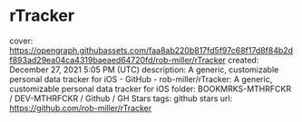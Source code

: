 # rTracker

cover: https://opengraph.githubassets.com/faa8ab220b817fd5f97c68f17d8f84b2df893ad29ea04ca4319baeaed64720fd/rob-miller/rTracker
created: December 27, 2021 5:05 PM (UTC)
description: A generic, customizable personal data tracker for iOS  - GitHub - rob-miller/rTracker: A generic, customizable personal data tracker for iOS
folder: BOOKMRKS-MTHRFCKR / DEV-MTHRFCKR / Github / GH Stars
tags: github stars
url: https://github.com/rob-miller/rTracker